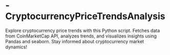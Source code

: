 # -CryptocurrencyPriceTrendsAnalysis
Explore cryptocurrency price trends with this Python script. Fetches data from CoinMarketCap API, analyzes trends, and visualizes insights using Pandas and seaborn. Stay informed about cryptocurrency market dynamics!
